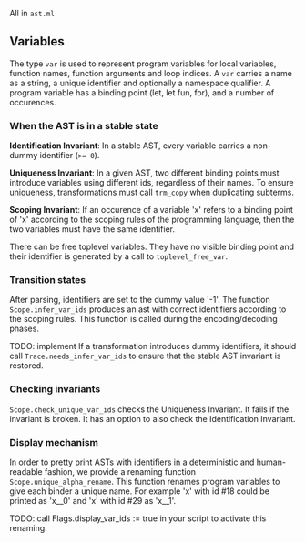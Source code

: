 All in `ast.ml`

## Variables

The type `var` is used to represent program variables for local variables, function names, function arguments and loop indices.
A `var` carries a name as a string, a unique identifier and optionally a namespace qualifier.
A program variable has a binding point (let, let fun, for), and a number of occurences.

### When the AST is in a stable state

**Identification Invariant**: In a stable AST, every variable carries a non-dummy identifier (`>= 0`).

**Uniqueness Invariant**: In a given AST, two different binding points must introduce variables using different ids, regardless of their names.
To ensure uniqueness, transformations must call `trm_copy` when duplicating subterms.

**Scoping Invariant**: If an occurence of a variable 'x' refers to a binding point of 'x' according to the scoping rules of the programming language, then the two variables must have the same identifier.

There can be free toplevel variables. They have no visible binding point and their identifier is generated by a call to `toplevel_free_var`.

### Transition states

After parsing, identifiers are set to the dummy value '-1'.
The function `Scope.infer_var_ids` produces an ast with correct identifiers according to the scoping rules.
This function is called during the encoding/decoding phases.

TODO: implement
If a transformation introduces dummy identifiers, it should call `Trace.needs_infer_var_ids` to ensure that the stable AST invariant is restored.

### Checking invariants

`Scope.check_unique_var_ids` checks the Uniqueness Invariant. It fails if the invariant is broken.
It has an option to also check the Identification Invariant.

### Display mechanism

In order to pretty print ASTs with identifiers in a deterministic and human-readable fashion, we provide a renaming function `Scope.unique_alpha_rename`.
This function renames program variables to give each binder a unique name.
For example 'x' with id #18 could be printed as 'x__0' and 'x' with id #29 as 'x__1'.

TODO: call Flags.display_var_ids := true in your script to activate this renaming.
